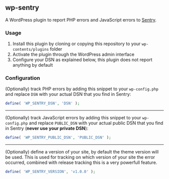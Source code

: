 ## wp-sentry

A WordPress plugin to report PHP errors and JavaScript errors to [Sentry](https://sentry.io).

### Usage

1. Install this plugin by cloning or copying this repository to your `wp-contents/plugins` folder
2. Activate the plugin through the WordPress admin interface
3. Configure your DSN as explained below, this plugin does not report anything by default

### Configuration

(Optionally) track PHP errors by adding this snippet to your `wp-config.php` and replace `DSN` with your actual DSN that you find in Sentry:

```php
define( 'WP_SENTRY_DSN', 'DSN' );
```

---

(Optionally) track JavaScript errors by adding this snippet to your `wp-config.php` and replace `PUBLIC_DSN` with your actual public DSN that you find in Sentry (**never use your private DSN**):

```php
define( 'WP_SENTRY_PUBLIC_DSN', 'PUBLIC_DSN' );
```

---

(Optionally) define a version of your site, by default the theme version will be used. This is used for tracking on which version of your site the error occurred, combined with release tracking this is a very powerfull feature.

```php
define( 'WP_SENTRY_VERSION', 'v1.0.0' );
```